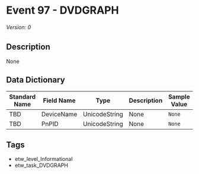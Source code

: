 # Event 97 - DVDGRAPH
###### Version: 0

## Description
None

## Data Dictionary
|Standard Name|Field Name|Type|Description|Sample Value|
|---|---|---|---|---|
|TBD|DeviceName|UnicodeString|None|`None`|
|TBD|PnPID|UnicodeString|None|`None`|

## Tags
* etw_level_Informational
* etw_task_DVDGRAPH